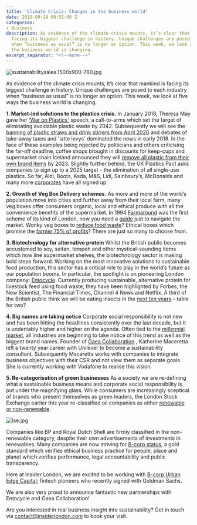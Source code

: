```yaml
---
title: 'Climate Crisis: Changes in the business world'
date: 2019-09-19 08:51:00 Z
categories:
- Business
description: As evidence of the climate crisis mounts, it’s clear that mankind is
  facing its biggest challenge in history. Unique challenges are posed to each industry
  when “business as usual” is no longer an option. This week, we look at five ways
  the business world is changing.
excerpt_separator: "<!--more-->"
---
```


![sustainabilitysales.1500x900-760.jpg](/uploads/sustainabilitysales.1500x900-760.jpg)

As evidence of the climate crisis mounts, it’s clear that mankind is facing its biggest challenge in history. Unique challenges are posed to each industry when “business as usual” is no longer an option. This week, we look at five ways the business world is changing.

<!--more-->

**1. Market-led solutions to the plastics crisis.** In January 2018, Theresa May gave her ['War on Plastics'](https://news.sky.com/story/theresa-may-declares-war-on-plastic-in-governments-environmental-plan-11203481) speech, a call-to-arms which set the target of eliminating avoidable plastic waste by 2042. Subsequently we will see the [banning of plastic straws and drink stirrers from April 2020](https://www.theguardian.com/environment/2019/may/22/england-plastic-straws-ban) and debates of take-away taxes and 'latte levys' dominated the news in early 2018. In the face of these examples being rejected by politicians and others criticising the far-off deadline, coffee shops brought in discounts for keep-cups and supermarket chain Iceland announced they will [remove all plastic from their own brand items](https://about.iceland.co.uk/plastic-free-by-2023/) by 2023. Slightly further behind, the UK Plastics Pact asks companies to sign up to a 2025 target – the elimination of all single-use plastics. So far, Aldi, Boots, Asda, M&S, Lidl, Sainbsury’s, McDonalds  and many more [corporates](http://www.wrap.org.uk/content/plastics-pact-members?page=1 ) have all signed up.

**2. Growth of Veg Box Delivery schemes.**	As more and more of the world’s population move into cities and further away from their local farm, many veg boxes offer consumers organic, local and ethical produce with all the convenience benefits of the supermarket. In 1994 [Farmaround](https://www.farmaround.co.uk/) was the first scheme of its kind of London, now you need a [guide](https://www.standard.co.uk/shopping/esbest/food-drink/all-food/best-vegetable-delivery-boxes-a3724476.html) just to navigate the market. Wonky veg boxes to [reduce food waste](https://www.oddbox.co.uk/)? Ethical boxes which promise the [farmer 75% of profits](https://www.farmdrop.com/ )? There are just so many to choose from.

**3. Biotechnology for alternative protein** Whilst the British public becomes accustomed to soy, seitan, tempeh and other mystical-sounding items which now line supermarket shelves, the biotechnology sector is making bold steps forward. Working on the most innovative solutions to sustainable food production, this sector has a critical role to play in the world’s future as our population booms. In particular, the spotlight is on pioneering London company: [Entocycle](https://www.entocycle.com ). Currently producing sustainable, alternative protein for livestock feed using food waste, they have been highlighted by Forbes, the New Scientist, The Financial Times, Channel 4 News and Netflix. A third of the British public think we will be eating insects in the [next ten years](https://www.theguardian.com/food/2019/sep/02/grubs-up-a-third-of-britons-think-well-be-eating-insects-by-2029) – table for two?

**4. Big names are taking notice** Corporate social responsibility is not new and has been hitting the headlines consistently over the last decade, but it is undeniably higher and higher on the agenda. Often tied to the [millennial market](https://cmr.berkeley.edu/blog/2017/1/millennials-and-csr/), all industries are beginning to take notice of this trend as well as the biggest brand names. Founder of [Gaea Collaboration](https://www.gaeacollaboration.com/) , Katherine Maceretta left a twenty year career with Unilever to become a sustainability consultant. Subsequently Macaretta works with companies to integrate business objectives with their CSR and not view them as separate goals. She is currently working with Vodafone to realise this vision.

**5. Re-categorisation of green businesses** As a society we are re-defining what a sustainable business means and corporate social responsibility is put under the magnifying glass. While consumers are increasingly sceptical of brands who present themselves as green leaders, the London Stock Exchange earlier this year re-classified oil companies as either [renewable or non-renewable](https://www.businessgreen.com/bg/news/3078491/oil-and-gas-firms-labelled-non-renewable-on-london-stock-exchange).

![lse.jpg](/uploads/lse.jpg)

Companies like BP and Royal Dutch Shell are firmly classified in the non-renewable category, despite their own advertisements of investments in renewables. Many companies are now striving for [B-corp status](https://bcorporation.net/about-b-corps ), a gold standard which verifies ethical business practice for people, place and planet which verifies performance, legal accountability and public transparency.

Here at Insider London, we are excited to be working with [B-corp Urban Edge Capital](https://www.urbanedgecapital.co.uk/ ); fintech pioneers who recently signed with Goldman Sachs.

We are also very proud to announce fantastic new partnerships with Entocycle and Gaea Collaboration!

Are you interested in real business insight into sustainability? Get in touch via contact@insiderlondon.com to book your visit.
